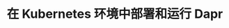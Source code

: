 ---
type: docs
title: "在 Kubernetes 环境中部署和运行 Dapr"
linkTitle: "Kubernetes"
weight: 2000
description: "如何在 Kubernetes 集群中运行 Dapr"
---